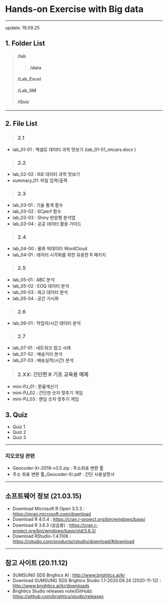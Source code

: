 # Hands-on Exercise with Big data
---
update: 19.09.25

## 1. Folder List
> #### /lab
>> #### /data
> #### /Lab_Excel
> #### /Lab_SM
> #### /Quiz

---
## 2. File List
> ### 2.1
- lab_01-01 : 엑셀로 데이터 과학 맛보기 (lab_01-01_mtcars.docx
)
> ### 2.2
- lab_02-02 : R로 데이터 과학 맛보기
- summary_01: 파일 입력/출력
> ### 2.3
- lab_03-01 : 기술 통계 함수
- lab_03-02 : SCperf 함수
- lab_03-03 : Shiny 반응형 분석앱 
- lab_03-04 : 공공 데이터 활용 가이드 
> ### 2.4
- lab_04-00 : 물류 빅데이터 WordCloud
- lab_04-01 : 데이터 시각화를 위한 유용한 R 패키지
> ### 2.5
- lab_05-01 : ABC 분석
- lab_05-02 : EOQ 데이터 분석
- lab_05-03 : 재고 데이터 분석
- lab_05-04 : 공간 가시화
> ### 2.6
- lab_06-01 : 작업자/시간 데이터 분석 
> ### 2.7
- lab_07-01 : 네트워크 참고 사례  
- lab_07-02 : 배송거리 분석  
- lab_07-03 : 배송실적(시간) 분석 

> ### 2.XX: 간단한 R 기초 교육용 예제
- mini-PJ_01 : 환율계산기  
- mini-PJ_02 : 간단한 숫자 맞추기 게임  
- mini-PJ_03 : 랜덤 숫자 맞추기 게임  

## 3. Quiz 
- Quiz 1
- Quiz 2
- Quiz 3
---
### 지오코딩 관련 
- Geocoder-Xr-2019-v3.5.zip : 주소좌표 변환 툴
- 주소 좌표 변환 툴_Geocoder-Xr.pdf : 간단 사용설명서
---
## 소프트웨어 정보 (21.03.15)
- Download Microsoft R Open 3.5.3 : https://mran.microsoft.com/download
- Download R 4.0.4                : https://cran.r-project.org/bin/windows/base/
- Download R 3.6.3 (실습용)       : https://cran.r-project.org/bin/windows/base/old/3.6.3/
- Download RStudio-1.4.1106       : https://rstudio.com/products/rstudio/download/#download

---
## 참고 사이트 (20.11.12)
- SUMSUNG SDS Brighics AI : http://www.brightics.ai/kr
- Download SUMSUNG SDS Brighics Studio 1.1-2020.09.24 (2020-11-12) : http://www.brightics.ai/kr/downloads
- Brightics Studio releases note(GitHub): https://github.com/brightics/studio/releases



